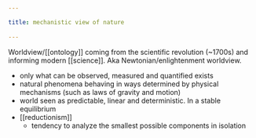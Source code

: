 ```yaml
---
title: mechanistic view of nature 
---
```


Worldview/[[ontology]] coming from the scientific revolution (~1700s) and informing modern [[science]]. Aka Newtonian/enlightenment worldview.

- only what can be observed, measured and quantified exists
- natural phenomena behaving in ways determined by physical mechanisms (such as laws of gravity and motion)
- world seen as predictable, linear and deterministic. In a stable equilibrium
- [[reductionism]]
	- tendency to analyze the smallest possible components in isolation
